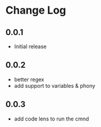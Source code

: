 # Change Log

## 0.0.1

- Initial release

## 0.0.2

- better regex
- add support to variables & phony

## 0.0.3

- add code lens to run the cmnd
